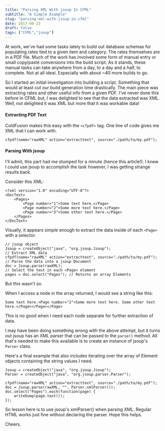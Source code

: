 ```yaml
---
title: "Parsing XML With jsoup In CFML"
subtitle: "A Simple Example"
slug: "parsing-xml-with-jsoup-in-cfml"
date: 2017-09-23
draft: false
tags: ["CFML","jsoup"]
---
```


At work, we've had some tasks lately to build out database schemas for populating rates tied to a given item and category. The rates themselves are in a PDF file. Much of the work has involved some form of manual entry or small copy/paste conversions into the build script. As it stands, these manual tasks can take anywhere from a day, to a day and a half, to complete. Not at all ideal. Especially with about ~40 more builds to go.

So I started an initial investigation into building a script. Something that would at least cut our build generation time drastically. The main piece was extracting rates and other useful info from a given PDF. I've never done this before in CFML but, I was delighted to see that the data extracted was XML. Well, not delighted it was XML but more that it was workable data!

#### Extracting PDF Text

ColdFusion makes this easy with the `<cfpdf>` tag. One line of code gives me XML that I can work with.

```
cfpdf(name="rawXML" action="extracttext", source="./path/to/my.pdf");
```

#### Parsing With jsoup

I'll admit, this part had me stumped for a minute (hence this article!). I knew I could use jsoup to accomplish the task however, I was getting strange results back.

Consider this XML:

```
<?xml version="1.0" encoding="UTF-8"?>
<DocText>
    <Pages>
        <Page number="1">Some text here.</Page>
        <Page number="2">Some more text here.</Page>
        <Page number="3">Some other text here.</Page>
    </Pages>
</DocText>
```

Visually, it appears simple enough to extract the data inside of each `<Page>` with a selector.

```
// jsoup object
Jsoup = createObject("java", "org.jsoup.Jsoup");
// Extract XML data
cfpdf(name="rawXML" action="extracttext", source="./path/to/my.pdf");
// Parse the data into a jsoup Document
doc = Jsoup.parse(rawXML);
// Select the text in each <Page> element
pages = doc.select("Pages"); // Returns an array Elements
```

But this wasn't so.

When I access a node in the array returned, I would see a string like this:

```
Some text here.<Page number="2">Some more text here. Some other text here.</Page></Page></Page>
```

This is no good when I need each node separate for further extraction of data.

I may have been doing something wrong with the above attempt, but it turns out jsoup has an XML parser that can be passed to the `parse()` method. All that's needed to make this available is to create an instance of jsoup's `Parser` class.

Here's a final example that also includes iterating over the array of Element objects containing the string values I need.

```
Jsoup = createObject("java", "org.jsoup.Jsoup");
Parser = createObject("java", "org.jsoup.parser.Parser");

cfpdf(name="rawXML" action="extracttext", source="./path/to/my.pdf");
doc = Jsoup.parse(rawXML, "", Parser.xmlParser());
doc.select("Pages").each(function(page) {
    writeDump(page.text());
});
```

So lesson here is to use jsoup's xmlParser() when parsing XML. Regular HTML works just fine without declaring the parser. Hope this helps.

Cheers.
